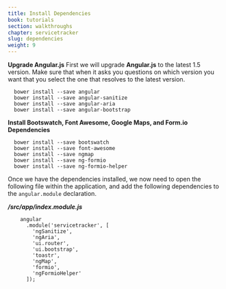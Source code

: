```yaml
---
title: Install Dependencies
book: tutorials
section: walkthroughs
chapter: servicetracker
slug: dependencies
weight: 9
---
```


**Upgrade Angular.js**
First we will upgrade **Angular.js** to the latest 1.5 version. Make sure that when it asks you questions on which version you want that you select the one that resolves to the latest version.

```
  bower install --save angular
  bower install --save angular-sanitize
  bower install --save angular-aria
  bower install --save angular-bootstrap
```

**Install Bootswatch, Font Awesome, Google Maps, and Form.io Dependencies**

```
  bower install --save bootswatch
  bower install --save font-awesome
  bower install --save ngmap
  bower install --save ng-formio
  bower install --save ng-formio-helper
```

Once we have the dependencies installed, we now need to open the following file within the application, and add the following dependencies to the ```angular.module``` declaration.

***/src/app/index.module.js***

```
    angular
      .module('servicetracker', [
        'ngSanitize',
        'ngAria',
        'ui.router',
        'ui.bootstrap',
        'toastr',
        'ngMap',
        'formio',
        'ngFormioHelper'
      ]);
```